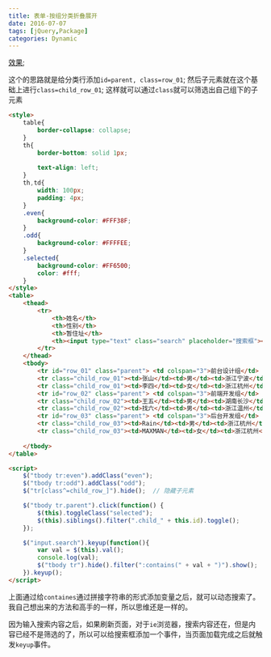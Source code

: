 ```yaml
---
title: 表单-按组分类折叠展开
date: 2016-07-07
tags: [jQuery,Package]
categories: Dynamic
---
```


[效果](http://jsbin.com/zapeqoq/6/edit?html,output);

这个的思路就是给分类行添加`id=parent, class=row_01`;
然后子元素就在这个基础上进行`class=child_row_01`;
这样就可以通过`class`就可以筛选出自己组下的子元素

```html
<style>
    table{
        border-collapse: collapse;
    }
    th{
        border-bottom: solid 1px;
        
        text-align: left;
    }
    th,td{
        width: 100px;
        padding: 4px;
    }
    .even{
        background-color: #FFF38F;
    }
    .odd{
        background-color: #FFFFEE;
    }
    .selected{
        background-color: #FF6500;
        color: #fff;
    }
</style>
<table>
    <thead>
        <tr>
            <th>姓名</th>
            <th>性别</th>
            <th>暂住址</th>
            <th><input type="text" class="search" placeholder="搜索框"></th>
        </tr>
    </thead>
    <tbody>
        <tr id="row_01" class="parent"> <td colspan="3">前台设计组</td> </tr> 
        <tr class="child_row_01"><td>张山</td><td>男</td><td>浙江宁波</td></tr>
        <tr class="child_row_01"><td>李四</td><td>女</td><td>浙江杭州</td></tr>
        <tr id="row_02" class="parent"> <td colspan="3">前端开发组</td> </tr> 
        <tr class="child_row_02"><td>王五</td><td>男</td><td>湖南长沙</td></tr>
        <tr class="child_row_02"><td>找六</td><td>男</td><td>浙江温州</td></tr>
        <tr id="row_03" class="parent"> <td colspan="3">后台开发组</td> </tr>
        <tr class="child_row_03"><td>Rain</td><td>男</td><td>浙江杭州</td></tr>
        <tr class="child_row_03"><td>MAXMAN</td><td>女</td><td>浙江杭州</td></tr>
        
    </tbody>
</table>

<script>
    $("tbody tr:even").addClass("even");
    $("tbody tr:odd").addClass("odd");
    $("tr[class^=child_row_]").hide();  // 隐藏子元素

    $("tbody tr.parent").click(function() {
        $(this).toggleClass("selected");
        $(this).siblings().filter(".child_" + this.id).toggle();
    });

    $("input.search").keyup(function(){
        var val = $(this).val();
        console.log(val);
        $("tbody tr").hide().filter(":contains(" + val + ")").show();
    }).keyup();
</script>
```

上面通过给`containes`通过拼接字符串的形式添加变量之后，就可以动态搜索了。
我自己想出来的方法和高手的一样，所以思维还是一样的。

因为输入搜索内容之后，如果刷新页面，对于`ie`浏览器，搜索内容还在，但是内容已经不是筛选的了，所以可以给搜索框添加一个事件，当页面加载完成之后就触发`keyup`事件。